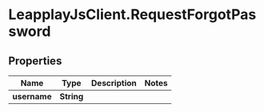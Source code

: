 # LeapplayJsClient.RequestForgotPassword

## Properties
Name | Type | Description | Notes
------------ | ------------- | ------------- | -------------
**username** | **String** |  | 


